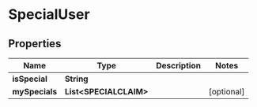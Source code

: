 

# SpecialUser


## Properties

| Name | Type | Description | Notes |
|------------ | ------------- | ------------- | -------------|
|**isSpecial** | **String** |  |  |
|**mySpecials** | **List&lt;SPECIALCLAIM&gt;** |  |  [optional] |



